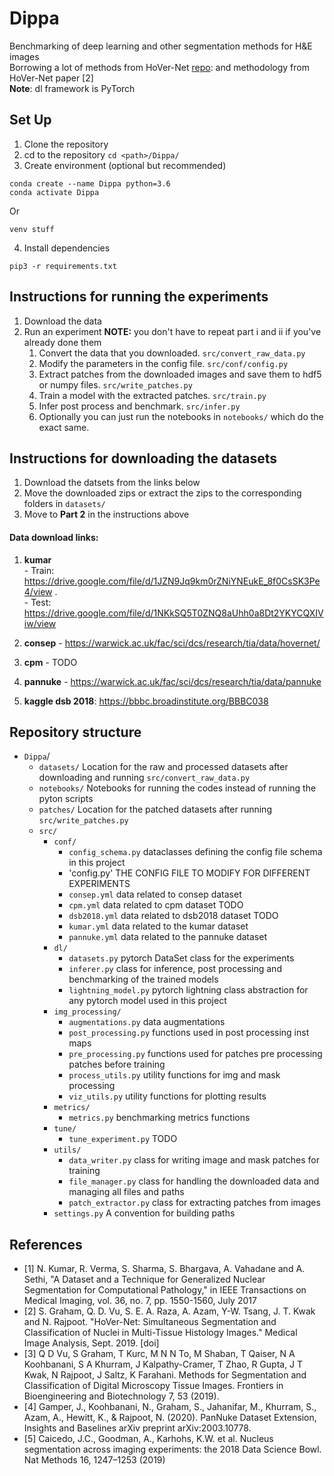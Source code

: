 # Dippa
Benchmarking of deep learning and other segmentation methods for H&amp;E images  
Borrowing a lot of methods from HoVer-Net [repo](https://github.com/vqdang/hover_net): and methodology from HoVer-Net paper [2]  
**Note**: dl framework is PyTorch 

## Set Up
1. Clone the repository
2. cd to the repository `cd <path>/Dippa/`
3. Create environment (optional but recommended) 
```
conda create --name Dippa python=3.6
conda activate Dippa
```
Or 

```
venv stuff
```

4. Install dependencies 
```
pip3 -r requirements.txt
```

##  Instructions for running the experiments
1. Download the data
2. Run an experiment **NOTE:** you don't have to repeat part i and ii if you've already done them
    1. Convert the data that you downloaded. `src/convert_raw_data.py`
    2. Modify the parameters in the config file. `src/conf/config.py`
    3. Extract patches from the downloaded images and save them to hdf5 or numpy files. `src/write_patches.py`
    4. Train a model with the extracted patches.  `src/train.py`
    5. Infer post process and benchmark.  `src/infer.py`
    6. Optionally you can just run the notebooks in `notebooks/` which do the exact same.

## Instructions for downloading the datasets
1. Download the datsets from the links below
2. Move the downloaded zips or extract the zips to the corresponding folders in `datasets/`
3. Move to **Part 2** in the instructions above

#### Data download links:
1. **kumar**  
          - Train: https://drive.google.com/file/d/1JZN9Jq9km0rZNiYNEukE_8f0CsSK3Pe4/view .   
          - Test: https://drive.google.com/file/d/1NKkSQ5T0ZNQ8aUhh0a8Dt2YKYCQXIViw/view  
          
2. **consep** - https://warwick.ac.uk/fac/sci/dcs/research/tia/data/hovernet/
3. **cpm** - TODO
4. **pannuke** - https://warwick.ac.uk/fac/sci/dcs/research/tia/data/pannuke
5. **kaggle dsb 2018**: https://bbbc.broadinstitute.org/BBBC038

## Repository structure
- `Dippa`/
    - `datasets/` Location for the raw and processed datasets after downloading and running `src/convert_raw_data.py`
    - `notebooks/` Notebooks for running the codes instead of running the pyton scripts 
    - `patches/` Location for the patched datasets after running `src/write_patches.py`
    - `src/` 
        - `conf/`
            - `config_schema.py` dataclasses defining the config file schema in this project
            - 'config.py' THE CONFIG FILE TO MODIFY FOR DIFFERENT EXPERIMENTS
            - `consep.yml` data related to consep dataset
            - `cpm.yml` data related to cpm dataset TODO
            - `dsb2018.yml` data related to dsb2018 dataset TODO
            - `kumar.yml` data related to the kumar dataset
            - `pannuke.yml` data related to the pannuke dataset
        - `dl/`
            - `datasets.py` pytorch DataSet class for the experiments
            - `inferer.py` class for inference, post processing and benchmarking of the trained models
            - `lightning_model.py` pytorch lightning class abstraction for any pytorch model used in this project
        - `img_processing/`
            - `augmentations.py` data augmentations
            - `post_processing.py` functions used in post processing inst maps 
            - `pre_processing.py` functions used for patches pre processing patches before training
            - `process_utils.py` utility functions for img and mask processing
            - `viz_utils.py` utility functions for plotting results
        - `metrics/`
            - `metrics.py` benchmarking metrics functions 
        - `tune/`
            - `tune_experiment.py` TODO
        - `utils/`
            - `data_writer.py` class for writing image and mask patches for training
            - `file_manager.py` class for handling the downloaded data and managing all files and paths
            - `patch_extractor.py` class for extracting patches from images
        - `settings.py` A convention for building paths

## References

- [1] N. Kumar, R. Verma, S. Sharma, S. Bhargava, A. Vahadane and A. Sethi, "A Dataset and a Technique for Generalized Nuclear Segmentation for Computational Pathology," in IEEE Transactions on Medical Imaging, vol. 36, no. 7, pp. 1550-1560, July 2017 
- [2] S. Graham, Q. D. Vu, S. E. A. Raza, A. Azam, Y-W. Tsang, J. T. Kwak and N. Rajpoot. "HoVer-Net: Simultaneous Segmentation and Classification of Nuclei in Multi-Tissue Histology Images." Medical Image Analysis, Sept. 2019. [doi]
- [3] Q D Vu, S Graham, T Kurc, M N N To, M Shaban, T Qaiser, N A Koohbanani, S A Khurram, J Kalpathy-Cramer, T Zhao, R Gupta, J T Kwak, N Rajpoot, J Saltz, K Farahani. Methods for Segmentation and Classification of Digital Microscopy Tissue Images. Frontiers in Bioengineering and Biotechnology 7, 53 (2019).  
- [4] Gamper, J., Koohbanani, N., Graham, S., Jahanifar, M., Khurram, S., Azam, A., Hewitt, K., & Rajpoot, N. (2020). PanNuke Dataset Extension, Insights and Baselines arXiv preprint arXiv:2003.10778.
- [5] Caicedo, J.C., Goodman, A., Karhohs, K.W. et al. Nucleus segmentation across imaging experiments: the 2018 Data Science Bowl. Nat Methods 16, 1247–1253 (2019)
